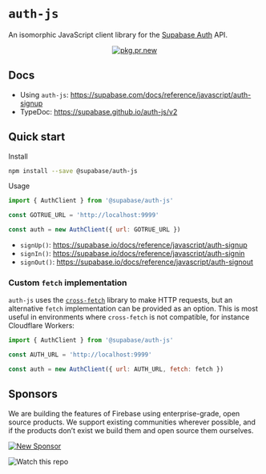 # `auth-js`

An isomorphic JavaScript client library for the [Supabase Auth](https://github.com/supabase/auth) API.

<div align="center">

[![pkg.pr.new](https://pkg.pr.new/badge/supabase/auth-js)](https://pkg.pr.new/~/supabase/auth-js)

</div>

## Docs

- Using `auth-js`: <https://supabase.com/docs/reference/javascript/auth-signup>
- TypeDoc: <https://supabase.github.io/auth-js/v2>

## Quick start

Install

```bash
npm install --save @supabase/auth-js
```

Usage

```js
import { AuthClient } from '@supabase/auth-js'

const GOTRUE_URL = 'http://localhost:9999'

const auth = new AuthClient({ url: GOTRUE_URL })
```

- `signUp()`: https://supabase.io/docs/reference/javascript/auth-signup
- `signIn()`: https://supabase.io/docs/reference/javascript/auth-signin
- `signOut()`: https://supabase.io/docs/reference/javascript/auth-signout

### Custom `fetch` implementation

`auth-js` uses the [`cross-fetch`](https://www.npmjs.com/package/cross-fetch) library to make HTTP requests, but an alternative `fetch` implementation can be provided as an option. This is most useful in environments where `cross-fetch` is not compatible, for instance Cloudflare Workers:

```js
import { AuthClient } from '@supabase/auth-js'

const AUTH_URL = 'http://localhost:9999'

const auth = new AuthClient({ url: AUTH_URL, fetch: fetch })
```

## Sponsors

We are building the features of Firebase using enterprise-grade, open source products. We support existing communities wherever possible, and if the products don’t exist we build them and open source them ourselves.

[![New Sponsor](https://user-images.githubusercontent.com/10214025/90518111-e74bbb00-e198-11ea-8f88-c9e3c1aa4b5b.png)](https://github.com/sponsors/supabase)

![Watch this repo](https://gitcdn.xyz/repo/supabase/monorepo/master/web/static/watch-repo.gif 'Watch this repo')
